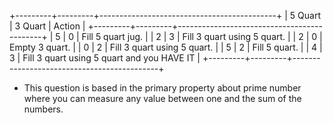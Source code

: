 +---------+---------+--------------------------------------------+
| 5 Quart | 3 Quart |                   Action                   |
+---------+---------+--------------------------------------------+
|       5 |       0 | Fill 5 quart jug.                          |
|       2 |       3 | Fill 3 quart using 5 quart.                |
|       2 |       0 | Empty 3 quart.                             |
|       0 |       2 | Fill 3 quart using 5 quart.                |
|       5 |       2 | Fill 5 quart.                              |
|       4 |       3 | Fill 3 quart using 5 quart and you HAVE IT |
+---------+---------+--------------------------------------------+

- This question is based in the primary property about prime number where you can measure any value between one and the sum of the numbers.